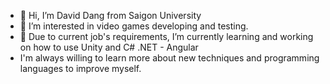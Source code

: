 - 👋 Hi, I’m David Dang from Saigon University
- 👀 I’m interested in video games developing and testing.
- 🌱 Due to current job's requirements, I’m currently learning and working on how to use Unity and C# .NET - Angular
-    I'm always willing to learn more about new techniques and programming languages to improve myself. 

<!---
ddnv286/ddnv286 is a ✨ special ✨ repository because its `README.md` (this file) appears on your GitHub profile.
You can click the Preview link to take a look at your changes.
--->
